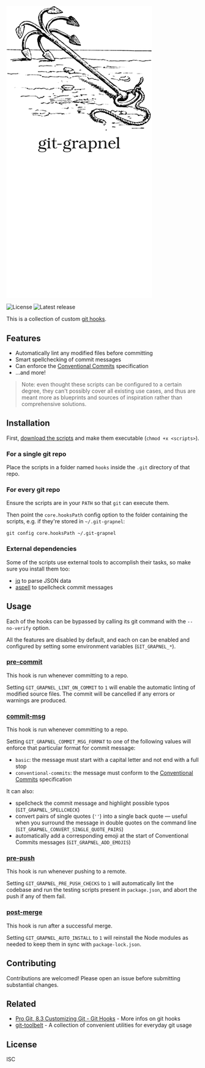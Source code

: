 <img src="/docs/banner-light.png#gh-light-mode-only" width="380" align="center" alt="A drawing of a grappling hook, with the word “git-grapnel” under it."></div>
<img src="/docs/banner-dark.png#gh-dark-mode-only"   width="380" align="center" alt="A drawing of a grappling hook, with the word “git-grapnel” under it."></div>

![License](https://badgen.net/github/license/cheap-glitch/git-grapnel?color=green)
![Latest release](https://badgen.net/github/release/cheap-glitch/git-grapnel?color=green)

This is a collection of custom [git hooks](https://git-scm.com/book/en/v2/Customizing-Git-Git-Hooks).

## Features

 * Automatically lint any modified files before committing
 * Smart spellchecking of commit messages
 * Can enforce the [Conventional Commits](https://www.conventionalcommits.org/en/v1.0.0) specification
 * …and more!

> Note: even thought  these scripts can be configured to  a certain degree, they
> can't  possibly cover  all existing  use  cases, and  thus are  meant more  as
> blueprints and sources of inspiration rather than comprehensive solutions.

## Installation

First, [download the  scripts](https://github.com/cheap-glitch/git-grapnel/releases/latest)
and make them executable (`chmod +x <scripts>`).

### For a single git repo

Place the scripts in a folder named  `hooks` inside the `.git` directory of that
repo.

### For every git repo

Ensure the scripts are in your `PATH` so that `git` can execute them.

Then  point the  `core.hooksPath` config  option  to the  folder containing  the
scripts, e.g. if they're stored in `~/.git-grapnel`:

```shell
git config core.hooksPath ~/.git-grapnel
```

### External dependencies

Some of the scripts  use external tools to accomplish their  tasks, so make sure
you install them too:
 * [jq](https://stedolan.github.io/jq) to parse JSON data
 * [aspell](http://aspell.net) to spellcheck commit messages

## Usage

Each  of  the  hooks can  be  bypassed  by  calling  its git  command  with  the
`--no-verify` option.

All  the features  are disabled  by  default, and  each  on can  be enabled  and
configured by setting some environment variables (`GIT_GRAPNEL_*`).

### [pre-commit](https://github.com/cheap-glitch/git-grapnel/blob/main/src/pre-commit)

This hook is run whenever committing to a repo.

Setting `GIT_GRAPNEL_LINT_ON_COMMIT` to `1` will enable the automatic linting of
modified source  files. The commit will  be cancelled if any  errors or warnings
are produced.

### [commit-msg](https://github.com/cheap-glitch/git-grapnel/blob/main/src/commit-msg)

This hook is run whenever committing to a repo.

Setting  `GIT_GRAPNEL_COMMIT_MSG_FORMAT` to  one  of the  following values  will
enforce that particular format for commit message:
 * `basic`: the message must start with a capital letter and not end with a full stop
 * `conventional-commits`: the message must conform to the [Conventional Commits](https://www.conventionalcommits.org/en/v1.0.0) specification

It can also:
 * spellcheck the commit message and highlight possible typos (`GIT_GRAPNEL_SPELLCHECK`)
 * convert  pairs of  single  quotes (`''`) into  a single  back quote — useful when you
   surround the message in double quotes on the command line (`GIT_GRAPNEL_CONVERT_SINGLE_QUOTE_PAIRS`)
 * automatically add a corresponding emoji at the start of Conventional Commits messages (`GIT_GRAPNEL_ADD_EMOJIS`)

### [pre-push](https://github.com/cheap-glitch/git-grapnel/blob/main/src/pre-push)

This hook is run whenever pushing to a remote.

Setting  `GIT_GRAPNEL_PRE_PUSH_CHECKS`  to  `1`   will  automatically  lint  the
codebase and  run the testing scripts  present in `package.json`, and  abort the
push if any of them fail.

### [post-merge](https://github.com/cheap-glitch/git-grapnel/blob/main/src/post-merge)

This hook is run after a successful merge.

Setting `GIT_GRAPNEL_AUTO_INSTALL`  to `1`  will reinstall  the Node  modules as
needed to keep them in sync with `package-lock.json`.

## Contributing

Contributions are welcomed! Please open an issue before submitting substantial changes.

## Related

 * [Pro Git, 8.3 Customizing Git - Git Hooks](https://git-scm.com/book/en/v2/Customizing-Git-Git-Hooks) - More infos on git hooks
 * [git-toolbelt](https://github.com/nvie/git-toolbelt) - A collection of convenient utilities for everyday git usage

## License

ISC
